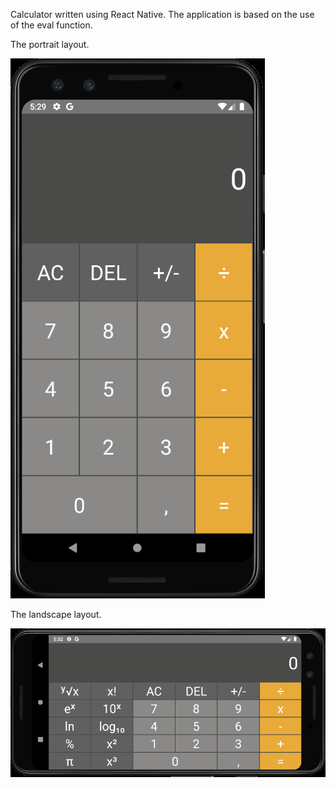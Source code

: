 Calculator written using React Native.
The application is based on the use of the eval function.

The portrait layout.

![alt text](https://github.com/SzymonT99/CalculatorApp_ReactNative/blob/master/images/portrait.png?raw=true)

The landscape layout.

![alt text](https://github.com/SzymonT99/CalculatorApp_ReactNative/blob/master/images/landscape.png?raw=true)
